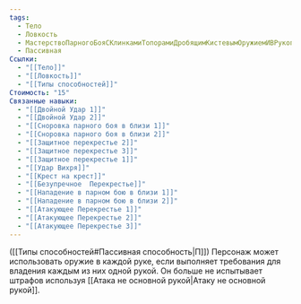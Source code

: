 ```yaml
---
tags:
  - Тело
  - Ловкость
  - МастерствоПарногоБояСКлинкамиТопорамиДробящимКистевымОружиемИВРукопашномБою
  - Пассивная
Ссылки:
  - "[[Тело]]"
  - "[[Ловкость]]"
  - "[[Типы способностей]]"
Стоимость: "15"
Связанные навыки:
  - "[[Двойной Удар 1]]"
  - "[[Двойной Удар 2]]"
  - "[[Сноровка парного боя в близи 1]]"
  - "[[Сноровка парного боя в близи 2]]"
  - "[[Защитное перекрестье 2]]"
  - "[[Защитное перекрестье 3]]"
  - "[[Защитное перекрестье 1]]"
  - "[[Удар Вихря]]"
  - "[[Крест на крест]]"
  - "[[Безупречное  Перекрестье]]"
  - "[[Нападение в парном бою в близи 1]]"
  - "[[Нападение в парном бою в близи 2]]"
  - "[[Атакующее Перекрестье 1]]"
  - "[[Атакующее Перекрестье 2]]"
  - "[[Атакующее Перекрестье 3]]"
---
```

([[Типы способностей#Пассивная способность|П]]) Персонаж может использовать оружие в каждой руке, если выполняет требования для владения каждым из них одной рукой. Он больше не испытывает штрафов используя [[Атака не основной рукой|Атаку не основной рукой]].